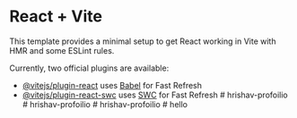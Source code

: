 # React + Vite

This template provides a minimal setup to get React working in Vite with HMR and some ESLint rules.

Currently, two official plugins are available:

- [@vitejs/plugin-react](https://github.com/vitejs/vite-plugin-react/blob/main/packages/plugin-react/README.md) uses [Babel](https://babeljs.io/) for Fast Refresh
- [@vitejs/plugin-react-swc](https://github.com/vitejs/vite-plugin-react-swc) uses [SWC](https://swc.rs/) for Fast Refresh
#   h r i s h a v - p r o f o i l i o  
 #   h r i s h a v - p r o f o i l i o  
 #   h r i s h a v - p r o f o i l i o  
 #   h e l l o  
 